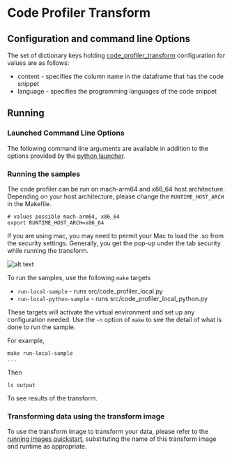 # Code Profiler Transform 


## Configuration and command line Options

The set of dictionary keys holding [code_profiler_transform](src/code_profiler_transform.py) 
configuration for values are as follows:

* content - specifies the column name in the dataframe that has the code snippet
* language - specifies the programming languages of the code snippet

## Running

### Launched Command Line Options 
The following command line arguments are available in addition to 
the options provided by 
the [python launcher](../../../../data-processing-lib/doc/python-launcher-options.md).

### Running the samples

The code profiler can be run on mach-arm64 and x86_64 host architecture.
Depending on your host architecture, please change the `RUNTIME_HOST_ARCH` in the Makefile.
```
# values possible mach-arm64, x86_64
export RUNTIME_HOST_ARCH=x86_64
```
If you are using mac, you may need to permit your Mac to load the .so from the security settings. Generally, you get the pop-up under the tab security while running the transform.

![alt text](image.png)

To run the samples, use the following `make` targets

* `run-local-sample` - runs src/code_profiler_local.py
* `run-local-python-sample` - runs src/code_profiler_local_python.py

These targets will activate the virtual environment and set up any configuration needed.
Use the `-n` option of `make` to see the detail of what is done to run the sample.

For example, 
```shell
make run-local-sample
...
```
Then 
```shell
ls output
```
To see results of the transform.

### Transforming data using the transform image

To use the transform image to transform your data, please refer to the 
[running images quickstart](../../../../doc/quick-start/run-transform-image.md),
substituting the name of this transform image and runtime as appropriate.
